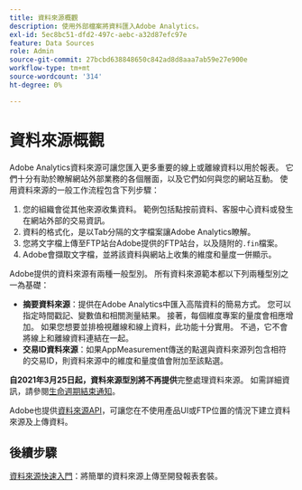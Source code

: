 ```yaml
---
title: 資料來源概觀
description: 使用外部檔案將資料匯入Adobe Analytics。
exl-id: 5ec8bc51-dfd2-497c-aebc-a32d87efc97e
feature: Data Sources
role: Admin
source-git-commit: 27bcbd638848650c842ad8d8aaa7ab59e27e900e
workflow-type: tm+mt
source-wordcount: '314'
ht-degree: 0%

---
```


# 資料來源概觀

Adobe Analytics資料來源可讓您匯入更多重要的線上或離線資料以用於報表。 它們十分有助於瞭解網站外部業務的各個層面，以及它們如何與您的網站互動。 使用資料來源的一般工作流程包含下列步驟：

1. 您的組織會從其他來源收集資料。 範例包括點按前資料、客服中心資料或發生在網站外部的交易資訊。
1. 資料的格式化，是以Tab分隔的文字檔案讓Adobe Analytics瞭解。
1. 您將文字檔上傳至FTP站台Adobe提供的FTP站台，以及隨附的`.fin`檔案。
1. Adobe會擷取文字檔，並將該資料與網站上收集的維度和量度一併顯示。

Adobe提供的資料來源有兩種一般型別。 所有資料來源範本都以下列兩種型別之一為基礎：

* **摘要資料來源**：提供在Adobe Analytics中匯入高階資料的簡易方式。 您可以指定時間戳記、變數值和相關測量結果。 接著，每個維度專案的量度會相應增加。 如果您想要並排檢視離線和線上資料，此功能十分實用。 不過，它不會將線上和離線資料連結在一起。
* **交易ID資料來源**：如果AppMeasurement傳送的點選與資料來源列包含相符的交易ID，則資料來源中的維度和量度值會附加至該點選。

**自2021年3月25日起，資料來源型別將不再提供**&#x200B;完整處理資料來源。 如需詳細資訊，請參閱[生命週期結束通知](full-processing-eol.md)。

Adobe也提供[資料來源API](https://developer.adobe.com/analytics-apis/docs/1.4/guides/data-sources/)，可讓您在不使用產品UI或FTP位置的情況下建立資料來源及上傳資料。

## 後續步驟

[資料來源快速入門](getting-started.md)：將簡單的資料來源上傳至開發報表套裝。
